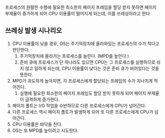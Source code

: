 
프로세스의 원활한 수행에 필요한 최소한의 페이지 프레임을 할당 받지 못하면 페이지 부재율이 증가하게 되어 CPU 이용률이 떨어지게 되는데, 이를 쓰레싱이라고 한다.

## 쓰레싱 발생 시나리오

1. CPU 이용률이 낮을 경우, OS는 주기억장치에 올라와있는 프로세스의 수가 적다고 판단한다.
	1. 주기억장치에 올라가는 프로세스를 늘린다. (MPD를 높인다.)
	2. 준비 큐에 프로세스가 단 하나라도 있으면 CPU는 그 프로세스를 실행하므로 쉬지 않고 일하게 되는데, CPU 이용률이 낮다는 것은 준비 큐가 비어있다는 것을 뜻한다.
2. MPD가 과도하게 높아지면, 각 프로세스에게 할당되는 프레임의 수가 지나치게 적어진다.
	1. 실행에 필요한 최소한의 페이지 프레임도 할당 받지 못하게 되어 페이지 부재율이 급격하게 증가한다.
3. 페이지 폴트는 I/O 작업을 수반하므로 다른 프로세스에게 CPU가 넘어간다.
4. 다른 프로세스 역시 페이지 폴트가 발생하게 되어 또 다른 프로세스에게 CPU가 넘어간다.
5. CPU 이용률은 바닥을 친다.
6. OS는 또 MPD를 높이려고 시도한다.


